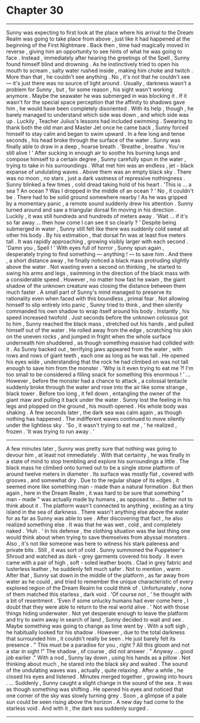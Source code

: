 
# Chapter 30


---

Sunny was expecting to first look at the place where his arrival to the Dream Realm was going to take place from above , just like it had happened at the beginning of the First Nightmare . Back then , time had magically moved in reverse , giving him an opportunity to see hints of what he was going to face .
Instead , immediately after hearing the greetings of the Spell , Sunny found himself blind and drowning . As he instinctively tried to open his mouth to scream , salty water rushed inside , making him choke and twitch .
More than that , he couldn't see anything . No , it's not that he couldn't see — it's just there was no source of light around . Usually , darkness wasn't a problem for Sunny , but , for some reason , his sight wasn't working anymore . Maybe the seawater he was submerged in was blocking it .
If it wasn't for the special space perception that the affinity to shadows gave him , he would have been completely disoriented . With its help , though , he barely managed to understand which side was down , and which side was up .
Luckily , Teacher Julius's lessons had included swimming . Swearing to thank both the old man and Master Jet once he came back , Sunny forced himself to stay calm and began to swim upward .
In a few long and tense seconds , his head broke through the surface of the water . Sunny was finally able to draw in a deep , hoarse breath .
'Breathe , breathe . You're still alive ! '
After sucking in enough air to soothe his burning lungs and compose himself to a certain degree , Sunny carefully spun in the water , trying to take in his surroundings .
What met him was an endless , jet - black expanse of undulating waves . Above them was an empty black sky . There was no moon , no stars , just a dark vastness of repressive nothingness . Sunny blinked a few times , cold dread taking hold of his heart .
'This is … a sea ? An ocean ? Was I dropped in the middle of an ocean ? '
No , it couldn't be . There had to be solid ground somewhere nearby !
As he was gripped by a momentary panic , a remote sound suddenly drew his attention . Sunny turned around and saw a triangular dorsal fin moving in his direction . Luckily , it was still hundreds and hundreds of meters away .
'Wait … if it's so far away … then how come I can see it so clearly ? '
Despite being submerged in water , Sunny still felt like there was suddenly cold sweat all other his body . By his estimation , that dorsal fin was at least five meters tall . It was rapidly approaching , growing visibly larger with each second .
'Damn you , Spell ! '
With eyes full of horror , Sunny spun again , desperately trying to find something — anything ! — to save him . And there , a short distance away , he finally noticed a black mass protruding slightly above the water .
Not wasting even a second on thinking , he started to swing his arms and legs , swimming in the direction of the black mass with a considerable speed . However , no matter how fast he swam , the giant shadow of the unknown creature was closing the distance between them much faster .
A small part of Sunny's mind managed to preserve its rationality even when faced with this boundless , primal fear . Not allowing himself to slip entirely into panic , Sunny tried to think , and then silently commanded his own shadow to wrap itself around his body . Instantly , his speed increased twofold .
Just seconds before the unknown colossus got to him , Sunny reached the black mass , stretched out his hands , and pulled himself out of the water . He rolled away from the edge , scratching his skin on the uneven rocks , and jumped in fright when the whole surface underneath him shuddered , as though something massive had collided with it .
As Sunny backed out , terrifying jaws appeared from the water , with rows and rows of giant teeth , each one as long as he was tall . He opened his eyes wide , understanding that the rock he had climbed on was not tall enough to save him from the monster .
'Why is it even trying to eat me ?! I'm too small to be considered a filling snack for something this enormous ! '
… However , before the monster had a chance to attack , a colossal tentacle suddenly broke through the water and rose into the air like some strange , black tower . Before too long , it fell down , entangling the owner of the giant maw and pulling it back under the water .
Sunny lost the feeling in his legs and plopped on the ground , his mouth opened . His whole body was shaking .
A few seconds later , the dark sea was calm again , as though nothing has happened . The indifferent waves continued to move silently under the lightless sky .
'So , it wasn't trying to eat me , ' he realized , frozen .
'It was trying to run away . '
***
A few minutes later , Sunny was pretty sure that nothing was going to devour him , at least not immediately . With that certainty , he was finally in a state of mind to stop trembling and explore his surroundings a little .
The black mass he climbed onto turned out to be a single stone platform of around twelve meters in diameter . Its surface was mostly flat , covered with grooves , and somewhat dry . Due to the regular shape of its edges , it seemed more like something man - made than a natural formation . But then again , here in the Dream Realm , it was hard to be sure that something " man - made " was actually made by humans , as opposed to …
Better not to think about it .
The platform wasn't connected to anything , existing as a tiny island in the sea of darkness . There wasn't anything else above the water for as far as Sunny was able to see . After discovering that fact , he also realized something else .
It was that he was wet , cold , and completely naked .
'Huh . '
In his defense , the clothing situation was the last thing one would think about when trying to save themselves from abyssal monsters . Also , it's not like someone was here to witness his stark paleness and private bits .
Still , it was sort of cold .
Sunny summoned the Puppeteer's Shroud and watched as dark - grey garments covered his body . It even came with a pair of high , soft - soled leather boots . Clad in grey fabric and lusterless leather , he suddenly felt much safer .
Not to mention , warm .
After that , Sunny sat down in the middle of the platform , as far away from water as he could , and tried to remember the unique characteristic of every explored region of the Dream Realm he could think of .
Unfortunately , none of them matched this starless , dark void .
'Of course not , ' he thought with a bit of resentment . 'Even if some unlucky humans had ever come here , I doubt that they were able to return to the real world alive . '
Not with those things hiding underwater .
Not yet desperate enough to leave the platform and try to swim away in search of land , Sunny decided to wait and see . Maybe something was going to change as time went by .
With a soft sigh , he habitually looked for his shadow . However , due to the total darkness that surrounded him , it couldn't really be seen . He just barely felt its presence .
" This must be a paradise for you , right ? All this gloom and not a star in sight !"
The shadow , of course , did not answer .
" Anyway ... good job earlier ."
With a nod , Sunny lay down , using his hands as a pillow . Not thinking about much , he stared into the black sky and waited . The sound of the undulating waves was , actually , quite relaxing .
After a while , he closed his eyes and listened . Minutes merged together , growing into hours .
… Suddenly , Sunny caught a slight change in the sound of the sea . It was as though something was shifting . He opened his eyes and noticed that one corner of the sky was slowly turning grey . Soon , a glimpse of a pale sun could be seen rising above the horizon .
A new day had come to the starless void .
And with it , the dark sea suddenly surged .

---

